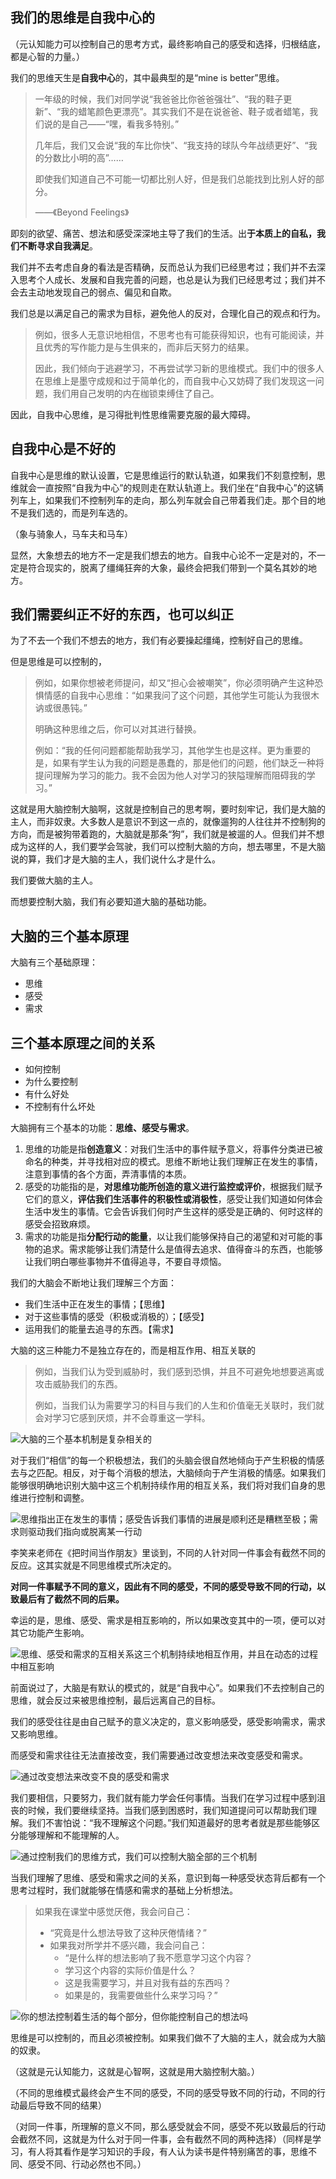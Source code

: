 ## 我们的思维是自我中心的

（元认知能力可以控制自己的思考方式，最终影响自己的感受和选择，归根结底，都是心智的力量。）

我们的思维天生是**自我中心**的，其中最典型的是“mine is better”思维。

> 一年级的时候，我们对同学说“我爸爸比你爸爸强壮”、“我的鞋子更新”、“我的蜡笔颜色更漂亮”。其实我们不是在说爸爸、鞋子或者蜡笔，我们说的是自己——“嘿，看我多特别。”
>
> 几年后，我们又会说“我的车比你快”、“我支持的球队今年战绩更好”、“我的分数比小明的高”……
>
> 即使我们知道自己不可能一切都比别人好，但是我们总能找到比别人好的部分。
>
> ——《Beyond Feelings》

即刻的欲望、痛苦、想法和感受深深地主导了我们的生活。出**于本质上的自私，我们不断寻求自我满足**。

我们并不去考虑自身的看法是否精确，反而总认为我们已经思考过；我们并不去深入思考个人成长、发展和自我完善的问题，也总是认为我们已经思考过；我们并不会去主动地发现自己的弱点、偏见和自欺。

我们总是以满足自己的需求为目标，避免他人的反对，合理化自己的观点和行为。

> 例如，很多人无意识地相信，不思考也有可能获得知识，也有可能阅读，并且优秀的写作能力是与生俱来的，而非后天努力的结果。
>
> 因此，我们倾向于逃避学习，不再尝试学习新的思维模式。我们中的很多人在思维上是墨守成规和过于简单化的，而自我中心又妨碍了我们发现这一问题，我们用自己发明的内在枷锁束缚住了自己。

因此，自我中心思维，是习得批判性思维需要克服的最大障碍。

## 自我中心是不好的

自我中心是思维的默认设置，它是思维运行的默认轨道，如果我们不刻意控制，思维就会一直按照“自我为中心”的规则走在默认轨道上。我们坐在“自我中心”的这辆列车上，如果我们不控制列车的走向，那么列车就会自己带着我们走。那个目的地不是我们选的，而是列车选的。

（象与骑象人，马车夫和马车）

显然，大象想去的地方不一定是我们想去的地方。自我中心论不一定是对的，不一定是符合现实的，脱离了缰绳狂奔的大象，最终会把我们带到一个莫名其妙的地方。

## 我们需要纠正不好的东西，也可以纠正

为了不去一个我们不想去的地方，我们有必要操起缰绳，控制好自己的思维。

但是思维是可以控制的，

> 例如，如果你想被老师提问，却又“担心会被嘲笑”，你必须明确产生这种恐惧情感的自我中心思维：“如果我问了这个问题，其他学生可能认为我很木讷或很愚钝。”
>
> 明确这种思维之后，你可以对其进行替换。
>
> 例如：“我的任何问题都能帮助我学习，其他学生也是这样。更为重要的是，如果有学生认为我的问题是愚蠢的，那是他们的问题，他们缺乏一种将提问理解为学习的能力。我不会因为他人对学习的狭隘理解而阻碍我的学习。”

这就是用大脑控制大脑啊，这就是控制自己的思考啊，要时刻牢记，我们是大脑的主人，而非奴隶。大多数人是意识不到这一点的，就像遛狗的人往往并不控制狗的方向，而是被狗带着跑的，大脑就是那条“狗”，我们就是被遛的人。但我们并不想成为这样的人，我们要学会驾驶，我们可以控制大脑的方向，想去哪里，不是大脑说的算，我们才是大脑的主人，我们说什么才是什么。

我们要做大脑的主人。

而想要控制大脑，我们有必要知道大脑的基础功能。

## 大脑的三个基本原理

大脑有三个基础原理：

- 思维
- 感受
- 需求

## 三个基本原理之间的关系

- 如何控制
- 为什么要控制
- 有什么好处
- 不控制有什么坏处

大脑拥有三个基本的功能：**思维、感受与需求**。

1. 思维的功能是指**创造意义**：对我们生活中的事件赋予意义，将事件分类进已被命名的种类，并寻找相对应的模式。思维不断地让我们理解正在发生的事情，注意到事情的各个方面，弄清事情的本质。
2. 感受的功能指的是，**对思维功能所创造的意义进行监控或评价**，根据我们赋予它们的意义，**评估我们生活事件的积极性或消极性**，感受让我们知道如何体会生活中发生的事情。它会告诉我们何时产生这样的感受是正确的、何时这样的感受会招致麻烦。
3. 需求的功能是指**分配行动的能量**，以让我们能够保持自己的渴望和对可能的事物的追求。需求能够让我们清楚什么是值得去追求、值得奋斗的东西，也能够让我们明白哪些事物并不值得追寻，不要自寻烦恼。

我们的大脑会不断地让我们理解三个方面：

- 我们生活中正在发生的事情；【思维】
- 对于这些事情的感受（积极或消极的）；【感受】
- 运用我们的能量去追寻的东西。【需求】

大脑的这三种能力不是独立存在的，而是相互作用、相互关联的

> 例如，当我们认为受到威胁时，我们感到恐惧，并且不可避免地想要逃离或攻击威胁我们的东西。
>
> 例如，当我们认为需要学习的科目与我们的人生和价值毫无关联时，我们就会对学习它感到厌烦，并不会尊重这一学科。

![大脑的三个基本机制是复杂相关的](http://upload-images.jianshu.io/upload_images/197369-e5db46789daab710.png?imageMogr2/auto-orient/strip%7CimageView2/2/w/1240)

对于我们“相信”的每一个积极想法，我们的头脑会很自然地倾向于产生积极的情感去与之匹配。相反，对于每个消极的想法，大脑倾向于产生消极的情感。如果我们能够很明确地识别大脑中这三个机制持续作用的相互关系，我们将对我们自身的思维进行控制和调整。

![思维指出正在发生的事情；感受告诉我们事情的进展是顺利还是糟糕至极；需求则驱动我们指向或脱离某一行动](http://upload-images.jianshu.io/upload_images/197369-57703c6444b5a020.png?imageMogr2/auto-orient/strip%7CimageView2/2/w/1240)



李笑来老师在《把时间当作朋友》里谈到，不同的人针对同一件事会有截然不同的反应。这其实就是不同思维模式所决定的。

**对同一件事赋予不同的意义，因此有不同的感受，不同的感受导致不同的行动，以致最后有了截然不同的后果。**

幸运的是，思维、感受、需求是相互影响的，所以如果改变其中的一项，便可以对其它功能产生影响。

![思维、感受和需求的互相关系这三个机制持续地相互作用，并且在动态的过程中相互影响](http://upload-images.jianshu.io/upload_images/197369-829eff5f4e10f768.png?imageMogr2/auto-orient/strip%7CimageView2/2/w/1240)

前面说过了，大脑是有默认的模式的，就是“自我中心”。如果我们不去控制自己的思维，就会反过来被思维控制，最后远离自己的目标。

我们的感受往往是由自己赋予的意义决定的，意义影响感受，感受影响需求，需求又影响思维。

而感受和需求往往无法直接改变，我们需要通过改变想法来改变感受和需求。

![通过改变想法来改变不良的感受和需求](http://upload-images.jianshu.io/upload_images/197369-c4b5a63d3e858c98.png?imageMogr2/auto-orient/strip%7CimageView2/2/w/1240)

我们要相信，只要努力，我们就有能力学会任何事情。当我们在学习过程中感到沮丧的时候，我们要继续坚持。当我们感到困惑时，我们知道提问可以帮助我们理解。我们不害怕说：“我不理解这个问题。”我们知道最好的思考者就是那些能够区分能够理解和不能理解的人。

![通过控制我们的思维方式，我们可以控制大脑全部的三个机制](http://upload-images.jianshu.io/upload_images/197369-1be7a2cde96c4afc.png?imageMogr2/auto-orient/strip%7CimageView2/2/w/1240)

当我们理解了思维、感受和需求之间的关系，意识到每一种感受状态背后都有一个思考过程时，我们就能够在情感和需求的基础上分析想法。

> 如果我在课堂中感觉厌倦，我会问自己：
>
> - “究竟是什么想法导致了这种厌倦情绪？”
> - 如果我对所学并不感兴趣，我会问自己：
>   - “是什么样的想法影响了我不愿意学习这个内容？
>   - 学习这个内容的实际价值是什么？
>   - 这是我需要学习，并且对我有益的东西吗？
>   - 如果是的，我需要做些什么来学习吗？”

![你的想法控制着生活的每个部分，但你能控制自己的想法吗](http://upload-images.jianshu.io/upload_images/197369-3171d25ab7e268d7.png?imageMogr2/auto-orient/strip%7CimageView2/2/w/1240)



思维是可以控制的，而且必须被控制。如果我们做不了大脑的主人，就会成为大脑的奴隶。

（这就是元认知能力，这就是心智啊，这就是用大脑控制大脑。）

（不同的思维模式最终会产生不同的感受，不同的感受导致不同的行动，不同的行动最后导致不同的结果）

（对同一件事，所理解的意义不同，那么感受就会不同，感受不死以致最后的行动会截然不同，这就是为什么对于同一件事，会有截然不同的两种选择）（同样是学习，有人将其看作是学习知识的手段，有人认为读书是件特别痛苦的事，思维不同、感受不同、行动必然也不同。）


